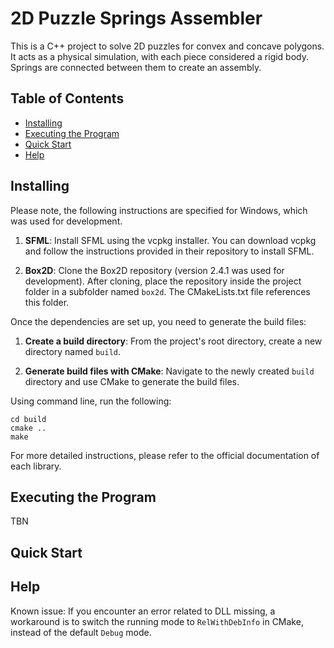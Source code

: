 # 2D Puzzle Springs Assembler

This is a C++ project to solve 2D puzzles for convex and concave polygons. It acts as a physical simulation, with each piece considered a rigid body. Springs are connected between them to create an assembly. 

## Table of Contents

- [Installing](#installing)
- [Executing the Program](#executing-the-program)
- [Quick Start](#quick-start)
- [Help](#help)

## Installing

Please note, the following instructions are specified for Windows, which was used for development.

1. **SFML**: Install SFML using the vcpkg installer. You can download vcpkg and follow the instructions provided in their repository to install SFML.

2. **Box2D**: Clone the Box2D repository (version 2.4.1 was used for development). After cloning, place the repository inside the project folder in a subfolder named `box2d`. The CMakeLists.txt file references this folder.

Once the dependencies are set up, you need to generate the build files:

1. **Create a build directory**: From the project's root directory, create a new directory named `build`.

2. **Generate build files with CMake**: Navigate to the newly created `build` directory and use CMake to generate the build files. 

<!--#If you are using CMake GUI:

#- Set the "Where is the source code" field to your project root directory.
#- Set the "Where to build the binaries" field to the `build` directory you just created.
#- Click on `Configure` and `Generate`.

#If you are using command line, navigate to the `build` directory and enter:-->
Using command line, run the following:

```shell
cd build
cmake ..
make
```

For more detailed instructions, please refer to the official documentation of each library.

## Executing the Program

<!--To run the 2D Puzzle Springs Assembler, you will need to provide certain parameters:

#1. **Puzzle Directory** (`--puzzleDir`): This is the directory where all the puzzle files are. It should contain the `pieces.csv` and `springs_anchors.csv` files, and a subfolder named `images` containing all the images of the pieces. The name of the image files should correspond to the ids of the pieces as given in the `pieces.csv` file.

#2. **Manual Simulation** (`--ManualSimulation`): This is an optional parameter. If you want to control the flow of the physical simulation, specify this option.

#When running in manual mode, you can use the following keyboard commands:

#- `p`: Toggle polygon rendering (for debug)
#- `o`: Toggle image rendering
#- `m`: Connect the next spring
#- `e`: Give random impulse to each piece
#- `c`: Enable/disable collision between the fragments-->
TBN


## Quick Start

<!--For an automatic run of the program with the provided example, open your terminal or command line and navigate to the project directory, then enter the following command:

```shell
./build/2D_puzzle_springs_assembler --puzzleDir data/example/group_39
```

This command will run the project using the puzzle files located in the data/example/group_39 directory.
-->

## Help

Known issue: If you encounter an error related to DLL missing, a workaround is to switch the running mode to `RelWithDebInfo` in CMake, instead of the default `Debug` mode.

